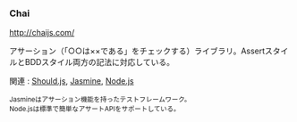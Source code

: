 ### Chai
<http://chaijs.com/>

アサーション（「○○は××である」をチェックする）ライブラリ。AssertスタイルとBDDスタイル両方の記法に対応している。

関連 : [Should.js](http://shouldjs.github.io/), [Jasmine](http://jasmine.github.io/), [Node.js](https://nodejs.org/api/assert.html)

<small>Jasmineはアサーション機能を持ったテストフレームワーク。<br>
Node.jsは標準で簡単なアサートAPIをサポートしている。</small>
